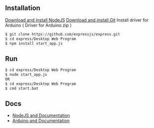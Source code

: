 ## Installation

[Download and install NodeJS](https://nodejs.org/en/)
[Download and install Git](https://git-scm.com/)
Install driver for Arduino ( Driver for Arduino.zip )


```bash
$ git clone https://github.com/expressjs/express.git
$ cd express/Desktop Web Program
$ npm install start_app.js
```

## Run

```bash
$ cd express/Desktop Web Program
$ node start_app.js
OR
$ cd express/Desktop Web Program
$ cmd start.bat
```

## Docs

  * [NodeJS and Documentation](https://nodejs.org/)
  * [Arduino and Documentation](https://www.arduino.cc/)